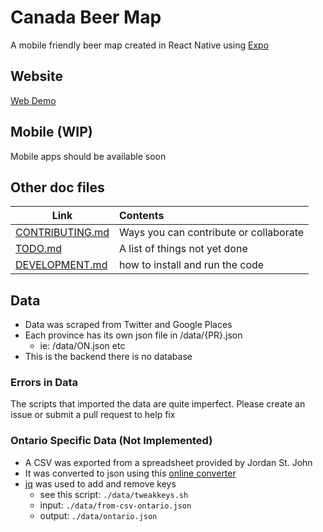# Canada Beer Map

A mobile friendly beer map created in React Native using [Expo](https://expo.io/)

## Website

[Web Demo](https://beerify.github.io/map/)

## Mobile (WIP)

Mobile apps should be available soon

## Other doc files
| Link      |       Contents |
|----------|:-------------|
| [CONTRIBUTING.md](https://github.com/beerify/map/blob/master/CONTRIBUTING.md) | Ways you can contribute or collaborate |
| [TODO.md](https://github.com/beerify/map/blob/master/TODO.md)  | A list of things not yet done   |
| [DEVELOPMENT.md](https://github.com/beerify/map/blob/master/DEVELOPMENT.md)  | how to install and run the code|


## Data
- Data was scraped from Twitter and Google Places
- Each province has its own json file in /data/{PR}.json
  - ie: /data/ON.json etc
- This is the backend there is no database

### Errors in Data
The scripts that imported the data are quite imperfect. Please create an issue or submit a pull request to help fix

### Ontario Specific Data (Not Implemented)
- A CSV was exported from a spreadsheet provided by Jordan St. John
- It was converted to json using this [online converter](https://csvjson.com/csv2json)
- [jq](https://github.com/stedolan/jq/wiki/Installation) was used to add and remove keys
  - see this script: `./data/tweakkeys.sh`
  - input: `./data/from-csv-ontario.json`
  - output: `./data/ontario.json`
